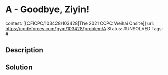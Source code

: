 # A - Goodbye, Ziyin!

contest: [[CFICPC/103428/103428|The 2021 CCPC Weihai Onsite]]
url: https://codeforces.com/gym/103428/problem/A
Status: #UNSOLVED
Tags: #

## Description

## Solution

